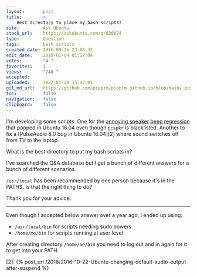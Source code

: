 ```yaml
---
layout:       post
title:        >
    Best directory to place my bash scripts?
site:         Ask Ubuntu
stack_url:    https://askubuntu.com/q/830074
type:         Question
tags:         bash scripts
created_date: 2016-09-26 23:08:32
edit_date:    2018-01-04 01:17:04
votes:        "4 "
favorites:    1
views:        "240 "
accepted:     
uploaded:     2022-01-29 15:42:01
git_md_url:   https://github.com/pippim/pippim.github.io/blob/main/_posts/2016/2016-09-26-Best-directory-to-place-my-bash-scripts_.md
toc:          false
navigation:   false
clipboard:    false
---
```


I'm developing some scripts. One for the [annoying speaker beep regression][1] that popped in Ubuntu 16.04 even though `pcspkr` is blacklisted. Another to fix a [PulseAudio 8.0 bug in Ubuntu 16.04][2] where sound switches off from TV to the laptop.

What is the best directory to put my bash scripts in?

I've searched the Q&A database but I get a bunch of different answers for a bunch of different scenarios.

`/usr/local` has been recommended by one person because it's in the PATH$. Is that the right thing to do?

Thank you for your advice.


----------

Even though I accepted below answer over a year ago, I ended up using:

- `/usr/local/bin` for scripts needing sudo powers
- `/home/me/bin` for scripts running at user level

After creating directory `/home/me/bin` you need to log out and in again for it to get into your PATH.

  [1]: https://askubuntu.com/questions/829258/turn-off-motherboard-pc-speaker-beep-in-ubuntu-16-04-regression
  [2]: {% post_url /2016/2016-10-22-Ubuntu-changing-default-audio-output-after-suspend %}
